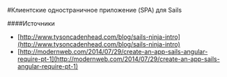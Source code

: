 #Клиентские одностраничное приложение (SPA) для Sails

####Источники

- [http://www.tysoncadenhead.com/blog/sails-ninja-intro](http://www.tysoncadenhead.com/blog/sails-ninja-intro)
- [http://modernweb.com/2014/07/29/create-an-app-sails-angular-require-pt-1](http://modernweb.com/2014/07/29/create-an-app-sails-angular-require-pt-1)